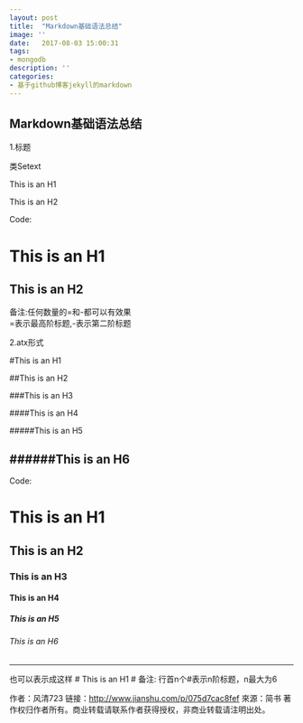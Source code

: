 ```yaml
---
layout: post
title:  "Markdown基础语法总结"
image: ''
date:   2017-08-03 15:00:31
tags:
- mongodb
description: ''
categories:
- 基于github博客jekyll的markdown
---
```




## Markdown基础语法总结

1.标题

类Setext

This is an H1

This is an H2

  Code:

  This is an H1   
  ====
  This is an H2
  ----
备注:任何数量的=和-都可以有效果<br/>
=表示最高阶标题,-表示第二阶标题

2.atx形式

#This is an H1

##This is an H2

###This is an H3

####This is an H4

#####This is an H5

######This is an H6
---
  Code:

  # This is an H1

  ## This is an H2

  ### This is an H3

  #### This is an H4

  ##### This is an H5

  ###### This is an H6
---
也可以表示成这样 # This is an H1 #
备注: 行首n个#表示n阶标题，n最大为6

作者：风清723
链接：http://www.jianshu.com/p/075d7cac8fef
來源：简书
著作权归作者所有。商业转载请联系作者获得授权，非商业转载请注明出处。